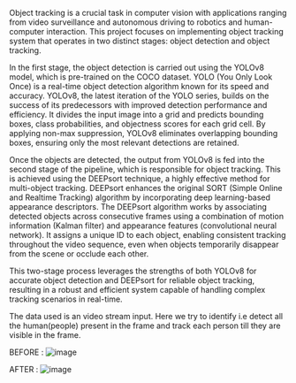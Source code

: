 Object tracking is a crucial task in computer vision with applications ranging from video surveillance and autonomous driving to robotics and human-computer interaction. This project focuses on implementing object tracking system that operates in two distinct stages: object detection and object tracking. 

In the first stage, the object detection is carried out using the YOLOv8 model, which is pre-trained on the COCO dataset. YOLO (You Only Look Once) is a real-time object detection algorithm known for its speed and accuracy. YOLOv8, the latest iteration of the YOLO series, builds on the success of its predecessors with improved detection performance and efficiency. It divides the input image into a grid and predicts bounding boxes, class probabilities, and objectness scores for each grid cell. By applying non-max suppression, YOLOv8 eliminates overlapping bounding boxes, ensuring only the most relevant detections are retained.

Once the objects are detected, the output from YOLOv8 is fed into the second stage of the pipeline, which is responsible for object tracking. This is achieved using the DEEPsort technique, a highly effective method for multi-object tracking. DEEPsort enhances the original SORT (Simple Online and Realtime Tracking) algorithm by incorporating deep learning-based appearance descriptors. The DEEPsort algorithm works by associating detected objects across consecutive frames using a combination of motion information (Kalman filter) and appearance features (convolutional neural network). It assigns a unique ID to each object, enabling consistent tracking throughout the video sequence, even when objects temporarily disappear from the scene or occlude each other.

This two-stage process leverages the strengths of both YOLOv8 for accurate object detection and DEEPsort for reliable object tracking, resulting in a robust and efficient system capable of handling complex tracking scenarios in real-time.

The data used is an video stream input. Here we try to identify i.e detect all the human(people) present in the frame and track each person till they are visible in the frame.

BEFORE :
![image](https://github.com/user-attachments/assets/85422a0e-e58d-4739-8879-f3d43f6f00aa)


AFTER :
![image](https://github.com/user-attachments/assets/363883f1-08f3-40a3-b59e-46d8e3bcca7e)


